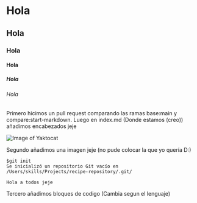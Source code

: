 # Hola 
## Hola 
### Hola
#### Hola
##### Hola
###### Hola


Primero hicimos un pull request comparando las ramas base:main y compare:start-markdown. Luego en index.md (Donde estamos (creo)) añadimos encabezados jeje


![Image of Yaktocat](https://octodex.github.com/images/yaktocat.png)

Segundo añadimos una imagen jeje (no pude colocar la que yo quería D:)



```
$git init
Se inicializó un repositorio Git vacío en /Users/skills/Projects/recipe-repository/.git/
```

```
Hola a todos jeje
```
Tercero añadimos bloques de codigo (Cambia segun el lenguaje)
